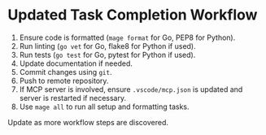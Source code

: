 # Updated Task Completion Workflow

1. Ensure code is formatted (`mage format` for Go, PEP8 for Python).
2. Run linting (`go vet` for Go, flake8 for Python if used).
3. Run tests (`go test` for Go, pytest for Python if used).
4. Update documentation if needed.
5. Commit changes using `git`.
6. Push to remote repository.
7. If MCP server is involved, ensure `.vscode/mcp.json` is updated and server is restarted if necessary.
8. Use `mage all` to run all setup and formatting tasks.

Update as more workflow steps are discovered.